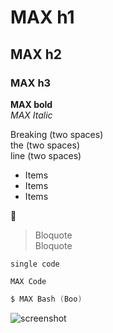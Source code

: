 MAX h1
===

## MAX h2
### MAX h3 ##
**MAX bold**  
_MAX Italic_

Breaking (two spaces)  
the (two spaces)  
line (two spaces)  

* Items
* Items
* Items
  
:rocket:
  
> Bloquote  
Bloquote
  

`single code`
  
```
MAX Code
```

```Boo
$ MAX Bash (Boo)
```

![screenshot](http://i.imgur.com/rFYWZTD.png)
